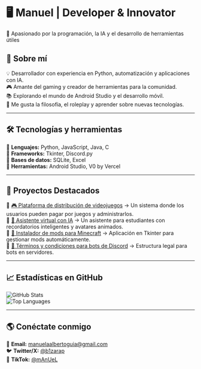 # 🖥️ Manuel | Developer & Innovator  
🚀 Apasionado por la programación, la IA y el desarrollo de herramientas útiles  

## 📌 Sobre mí  
💡 Desarrollador con experiencia en Python, automatización y aplicaciones con IA.  
🎮 Amante del gaming y creador de herramientas para la comunidad.  
📚 Explorando el mundo de Android Studio y el desarrollo móvil.  
🧠 Me gusta la filosofía, el roleplay y aprender sobre nuevas tecnologías.  

---

## 🛠️ Tecnologías y herramientas  
🔹 **Lenguajes:** Python, JavaScript, Java, C  
🔹 **Frameworks:** Tkinter, Discord.py  
🔹 **Bases de datos:** SQLite, Excel  
🔹 **Herramientas:** Android Studio, V0 by Vercel  

---

## 🚀 Proyectos Destacados  
📌 [🎮 Plataforma de distribución de videojuegos](#) → Un sistema donde los usuarios pueden pagar por juegos y administrarlos.  
📌 [🤖 Asistente virtual con IA](#) → Un asistente para estudiantes con recordatorios inteligentes y avatares animados.  
📌 [📂 Instalador de mods para Minecraft](#) → Aplicación en Tkinter para gestionar mods automáticamente.  
📌 [📜 Términos y condiciones para bots de Discord](#) → Estructura legal para bots en servidores.  

---

## 📈 Estadísticas en GitHub  
![GitHub Stats](https://github-readme-stats.vercel.app/api?username=Th3Monarch&show_icons=true&theme=radical)  
![Top Languages](https://github-readme-stats.vercel.app/api/top-langs/?username=Th3Monarch&layout=compact&theme=radical)  

---

## 🌎 Conéctate conmigo  
📧 **Email:** [manuelaalbertoguia@gmail.com](mailto:manuelaalbertoguia@gmail.com)  
🐦 **Twitter/X:** [@b1zarap]([#](https://x.com/b1zarap))  
🎥 **TikTok:** [@mAnUeL]([#](https://www.tiktok.com/@manue_lito08))  

